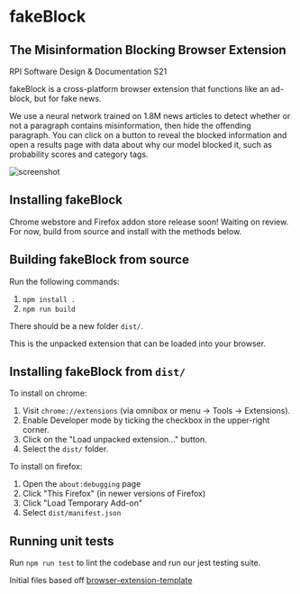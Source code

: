 # fakeBlock
## The Misinformation Blocking Browser Extension

RPI Software Design & Documentation S21

fakeBlock is a cross-platform browser extension that functions like an ad-block, but for fake news. 

We use a neural network trained on 1.8M news articles to detect whether or not a paragraph contains misinformation, then hide the offending paragraph.
You can click on a button to reveal the blocked information and open a results page with data about why our model blocked it, such as probability scores and category tags.

![screenshot](https://i.imgur.com/WLAprjU.png)

## Installing fakeBlock
Chrome webstore and Firefox addon store release soon! Waiting on review.
For now, build from source and install with the methods below.

## Building fakeBlock from source

Run the following commands:
 1. `npm install .`
 2. `npm run build`

There should be a new folder `dist/`. 

This is the unpacked extension that can be loaded into your browser. 

## Installing fakeBlock from `dist/`
To install on chrome:
 1. Visit `chrome://extensions` (via omnibox or menu -> Tools -> Extensions).
 2. Enable Developer mode by ticking the checkbox in the upper-right corner.
 3. Click on the "Load unpacked extension..." button.
 4. Select the `dist/` folder.

To install on firefox:
 1. Open the `about:debugging` page
 2. Click "This Firefox" (in newer versions of Firefox)
 3. Click "Load Temporary Add-on"
 4. Select `dist/manifest.json`

## Running unit tests

Run `npm run test` to lint the codebase and run our jest testing suite.


Initial files based off [browser-extension-template](https://github.com/fregante/browser-extension-template)
